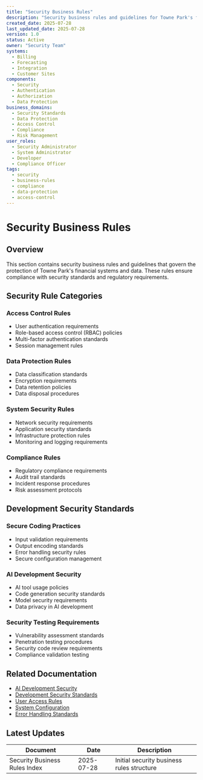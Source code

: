 ```yaml
---
title: "Security Business Rules"
description: "Security business rules and guidelines for Towne Park's financial systems"
created_date: 2025-07-28
last_updated_date: 2025-07-28
version: 1.0
status: Active
owner: "Security Team"
systems:
  - Billing
  - Forecasting
  - Integration
  - Customer Sites
components:
  - Security
  - Authentication
  - Authorization
  - Data Protection
business_domains:
  - Security Standards
  - Data Protection
  - Access Control
  - Compliance
  - Risk Management
user_roles:
  - Security Administrator
  - System Administrator
  - Developer
  - Compliance Officer
tags:
  - security
  - business-rules
  - compliance
  - data-protection
  - access-control
---
```


# Security Business Rules

## Overview

This section contains security business rules and guidelines that govern the protection of Towne Park's financial systems and data. These rules ensure compliance with security standards and regulatory requirements.

## Security Rule Categories

### Access Control Rules
- User authentication requirements
- Role-based access control (RBAC) policies
- Multi-factor authentication standards
- Session management rules

### Data Protection Rules
- Data classification standards
- Encryption requirements
- Data retention policies
- Data disposal procedures

### System Security Rules
- Network security requirements
- Application security standards
- Infrastructure protection rules
- Monitoring and logging requirements

### Compliance Rules
- Regulatory compliance requirements
- Audit trail standards
- Incident response procedures
- Risk assessment protocols

## Development Security Standards

### Secure Coding Practices
- Input validation requirements
- Output encoding standards
- Error handling security rules
- Secure configuration management

### AI Development Security
- AI tool usage policies
- Code generation security standards
- Model security requirements
- Data privacy in AI development

### Security Testing Requirements
- Vulnerability assessment standards
- Penetration testing procedures
- Security code review requirements
- Compliance validation testing

## Related Documentation

- [AI Development Security](ai-development-security.md)
- [Development Security Standards](development-security-standards.md)
- [User Access Rules](../../business-rules/user-access/index.md)
- [System Configuration](../../configuration/system-settings/index.md)
- [Error Handling Standards](../../standards/error-handling-standards.md)

## Latest Updates

| Document | Date | Description |
|----------|------|-------------|
| Security Business Rules Index | 2025-07-28 | Initial security business rules structure |